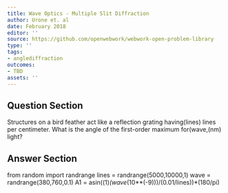 ```yaml
---
title: Wave Optics - Multiple Slit Diffraction
author: Urone et. al
date: February 2018
editor: ''
source: https://github.com/openwebwork/webwork-open-problem-library
type: ''
tags:
- anglediffraction
outcomes:
- TBD
assets: ''
---
```


## Question Section 

Structures on a bird feather act like a reflection grating having(lines) lines per centimeter. What is the angle of the first-order maximum for(wave,(nm) light?


## Answer Section

from random import randrange
lines = randrange(5000,10000,1)
wave = randrange(380,760,0.1)
A1 = asin((1)*(wave*(10**(-9)))/(0.01/lines))*(180/pi)